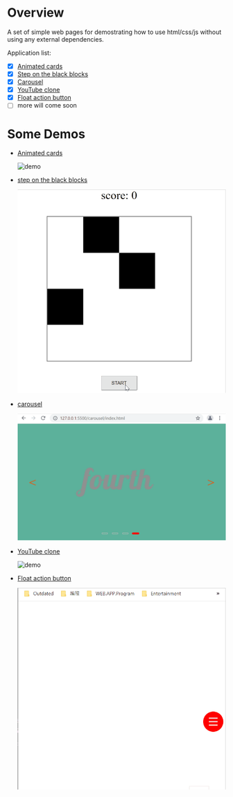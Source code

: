 # Overview

A set of simple web pages for demostrating how to use html/css/js without using any external dependencies.

Application list:
- [x] [Animated cards](animated-card/README.md)
- [x] [Step on the black blocks](step-on-black/README.md)
- [x] [Carousel](carousel/README.md)
- [x] [YouTube clone](clone-youtube/README.md)
- [x] [Float action button](float-action-button/README.md)
- [ ] more will come soon

# Some Demos

- [Animated cards](animated-card/README.md) 
  
  <img src="animated-card/demo.gif" alt="demo" width="600"/>

- [step on the black blocks](step-on-black/README.md)
  
  <img src="step-on-black/demo.gif" alt="demo" width="600"/>

- [carousel](carousel/README.md)

  <img src="carousel/demo.gif" alt="demo" width="600"/>

- [YouTube clone](clone-youtube/README.md)

  <img src="clone-youtube/demo.gif" alt="demo" width="600"/>

- [Float action button](float-action-button/README.md)

  <img src="float-action-button/demo.gif" alt="demo" width="600"/>
